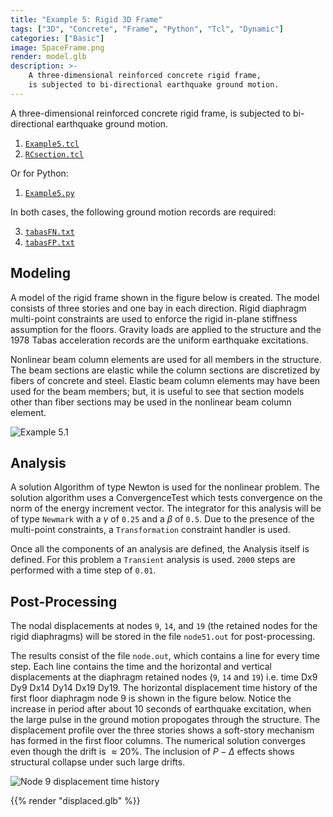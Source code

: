 ```yaml
---
title: "Example 5: Rigid 3D Frame"
tags: ["3D", "Concrete", "Frame", "Python", "Tcl", "Dynamic"]
categories: ["Basic"]
image: SpaceFrame.png
render: model.glb
description: >-
    A three-dimensional reinforced concrete rigid frame,
    is subjected to bi-directional earthquake ground motion.
---
```



A three-dimensional reinforced concrete rigid frame,
is subjected to bi-directional earthquake ground motion.

1.  [`Example5.tcl`](Example5.tcl)
2.  [`RCsection.tcl`](RCsection.tcl)

Or for Python:
1.  [`Example5.py`](Example5.py)

In both cases, the following ground motion records are required:

3.  [`tabasFN.txt`](tabasFN.txt)
4.  [`tabasFP.txt`](tabasFP.txt)


## Modeling

A model of the rigid frame shown in the
figure below is created. The model consists of three stories
and one bay in each direction. Rigid diaphragm multi-point constraints
are used to enforce the rigid in-plane stiffness assumption for the
floors. Gravity loads are applied to the structure and the 1978 Tabas
acceleration records are the uniform earthquake excitations.

Nonlinear beam column elements are used for all members in the
structure. The beam sections are elastic while the column sections are
discretized by fibers of concrete and steel. Elastic beam column
elements may have been used for the beam members; but, it is useful to
see that section models other than fiber sections may be used in the
nonlinear beam column element.

![Example 5.1](Example4.svg)


## Analysis

A solution Algorithm of type Newton is used for the nonlinear problem.
The solution algorithm uses a ConvergenceTest which tests convergence on
the norm of the energy increment vector. The integrator for this
analysis will be of type `Newmark` with a $\gamma$ of `0.25` and a $\beta$
of `0.5`. 
Due to the presence of the multi-point constraints, a
`Transformation` constraint handler is used. 

<!--
The equations are formed
using a sparse storage scheme which will perform pivoting during the
equation solving, so the System is SparseGeneral. As SparseGeneral will
perform it's own internal numbering of the equations, a Plain numberer
is used which simply assigns equation numbers to the degrees-of-freedom.
-->

Once all the components of an analysis are defined, the Analysis 
itself is defined. For this problem a `Transient` analysis is used.
`2000` steps are performed with a time step of `0.01`.

## Post-Processing

The nodal displacements at nodes `9`, `14`, and `19` (the retained nodes for
the rigid diaphragms) will be stored in the file `node51.out` for
post-processing.


The results consist of the file `node.out`, which contains a line for
every time step. Each line contains the time and the horizontal and
vertical displacements at the diaphragm retained nodes (`9`, `14` and `19`)
i.e. time Dx9 Dy9 Dx14 Dy14 Dx19 Dy19. The horizontal displacement time
history of the first floor diaphragm node 9 is shown in the
figure below. Notice the increase in period after about 10
seconds of earthquake excitation, when the large pulse in the ground
motion propogates through the structure. The displacement profile over
the three stories shows a soft-story mechanism has formed in the first
floor columns. The numerical solution converges even though the drift is
$\approx 20 \%$. The inclusion of $P-\Delta$ effects shows structural
collapse under such large drifts.

![Node 9 displacement time history](RigidFrameDisp.svg)


{{% render "displaced.glb" %}}

